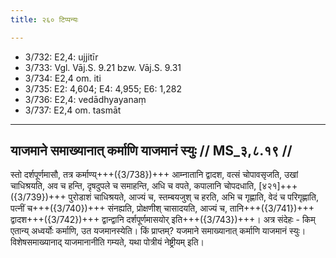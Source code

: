 ```yaml
---
title: २६० टिप्पन्यः

---
```

- 3/732: E2,4: ujjitīr
- 3/733: Vgl. Vāj.S. 9.21 bzw. Vāj.S. 9.31
- 3/734: E2,4 om. iti
- 3/735: E2: 4,604; E4: 4,955; E6: 1,282
- 3/736: E2,4: vedādhyayanaṃ
- 3/737: E2,4 om. tasmāt

____________________________________________


## याजमाने समाख्यानात् कर्माणि याजमानं स्युः // MS_३,८.१९ //

स्तो दर्शपूर्णमासौ, तत्र कर्माण्य्+++({3/738})+++ आम्नातानि द्वादश, वत्सं चोपावसृजति, उखां चाधिश्रयति, अव च हन्ति, दृषदुपले च समाहन्ति, अधि च वपते, कपालानि चोपदधाति, [४२१]+++({3/739})+++ पुरोडाशं चाधिश्रयते, आज्यं च, स्तम्बयजुश् च हरति, अभि च गृह्णाति, वेदं च परिगृह्णाति,
पत्नीं च+++({3/740})+++ संनह्यति, प्रोक्षणीश् चासादयति, आज्यं च, तानि+++({3/741})+++ द्वादश+++({3/742})+++ द्वान्द्वानि दर्शपूर्णमासयोर् इति+++({3/743})+++। अत्र संदेहः - किम् एतान्य् अध्वर्योः कर्माणि, उत यजमानस्येति। किं प्राप्तम्? यजमाने समाख्यानात् कर्माणि याजमानं स्युः। विशेषसमाख्यानाद् याजमानानीति गम्यते, यथा पोत्रीयं नेष्ट्रीयम् इति।
